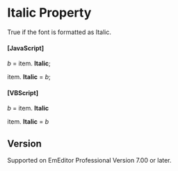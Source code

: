 # Italic Property

True if the font is formatted as Italic.

#### \[JavaScript\]

_b_ =
item. **Italic**;

item. **Italic** = _b_;

#### \[VBScript\]

_b_ =
item. **Italic**

item. **Italic** = _b_

## Version

Supported on EmEditor Professional Version 7.00 or later.